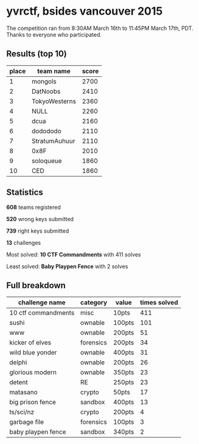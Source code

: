 # yvrctf, bsides vancouver 2015

The competition ran from 8:30AM March 16th to 11:45PM March 17th, PDT. Thanks to everyone who participated.

## Results (top 10)

place | team name | score
----- | --------- | -----
1 | mongols | 2700
2 | DatNoobs | 2410
3 | TokyoWesterns | 2360 
4 | NULL | 2260
5 | dcua | 2160
6 | dodododo | 2110
7 | StratumAuhuur | 2110
8 | 0x8F | 2010
9 | soloqueue | 1860
10 | CED | 1860

## Statistics

**608** teams registered

**520** wrong keys submitted

**739** right keys submitted

**13** challenges

Most solved: **10 CTF Commandments** with 411 solves

Least solved: **Baby Playpen Fence** with 2 solves

## Full breakdown

challenge name | category | value | times solved
-------------- | -------- | ----- | ------------
10 ctf commandments | misc | 10pts | 411
sushi | ownable | 100pts | 101
www | ownable | 200pts | 51
kicker of elves | forensics | 200pts | 34
wild blue yonder | ownable | 400pts | 31
delphi | ownable | 200pts | 26
glorious modern | ownable | 350pts | 23
detent | RE | 250pts | 23
matasano | crypto | 50pts | 17
big prison fence | sandbox | 400pts | 13
ts/sci/nz | crypto | 200pts | 4
garbage file | forensics | 100pts | 3
baby playpen fence | sandbox | 340pts | 2

